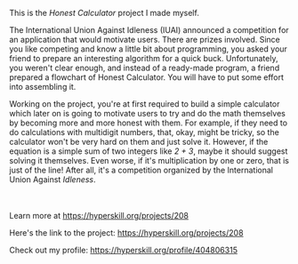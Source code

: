 This is the *Honest Calculator* project I made myself.


<p>The International Union Against Idleness (IUAI) announced a competition for an application that would motivate users. There are prizes involved. Since you like competing and know a little bit about programming, you asked your friend to prepare an interesting algorithm for a quick buck. Unfortunately, you weren&#39;t clear enough, and instead of a ready-made program, a friend prepared a flowchart of Honest Calculator. You will have to put some effort into assembling it.</p>

<p>Working on the project, you&#39;re at first required to build a simple calculator which later on is going to motivate users to try and do the math themselves by becoming more and more honest with them. For example, if they need to do calculations with multidigit numbers, that, okay, might be tricky, so the calculator won&#39;t be very hard on them and just solve it. However, if the equation is a simple sum of two integers like&nbsp;<em>2 + 3</em>, maybe it should suggest solving it themselves. Even worse, if it&#39;s multiplication by one or zero, that is just of the line!&nbsp;After all, it&#39;s a competition organized by the International Union Against&nbsp;<em>Idleness</em>.</p><br/><br/>Learn more at <a href="https://hyperskill.org/projects/208?utm_source=ide&utm_medium=ide&utm_campaign=ide&utm_content=project-card">https://hyperskill.org/projects/208</a>

Here's the link to the project: https://hyperskill.org/projects/208

Check out my profile: https://hyperskill.org/profile/404806315